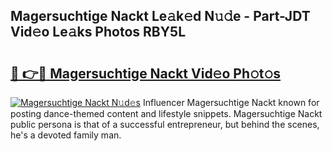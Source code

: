 ## Magersuchtige Nackt Le𝚊k𝚎d N𝚞𝚍e - Part-JDT Vid𝚎o Le𝚊ks Photos RBY5L

# <h2><a href="http://fb0cmd.evod.top/?m=Magersuchtige+Nackt">🔗 👉🔴 Magersuchtige Nackt Vid𝚎o Ph𝚘t𝚘s</a></h2>

[![Magersuchtige Nackt N𝚞d𝚎s](https://i.imgur.com/8V9OHl7.gif)](http://fb0cmd.evod.top/?m=Magersuchtige+Nackt)
Influencer Magersuchtige Nackt known for posting dance-themed content and lifestyle snippets. Magersuchtige Nackt public persona is that of a successful entrepreneur, but behind the scenes, he's a devoted family man. 
